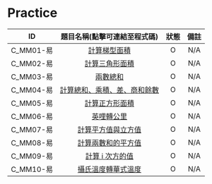 # Practice

|ID|題目名稱(點擊可連結至程式碼)|狀態|備註|
|:-:|:-:|:-:|:-:|
|C_MM01-易|[計算梯型面積](./C_MM01_E/src/Main.java)|O|N/A|
|C_MM02-易|[計算三角形面積](./C_MM02_E/src/Main.java)|O|N/A|
|C_MM03-易|[兩數總和](./C_MM03_E/src/Main.java)|O|N/A|
|C_MM04-易|[計算總和、乘積、差、商和餘數](./C_MM04_E/src/Main.java)|O|N/A|
|C_MM05-易|[計算正方形面積](./C_MM05_E/src/Main.java)|O|N/A|
|C_MM06-易|[英哩轉公里](./C_MM06_E/src/Main.java)|O|N/A|
|C_MM07-易|[計算平方值與立方值](./C_MM07_E/src/Main.java)|O|N/A|
|C_MM08-易|[計算兩數和的平方值](./C_MM08_E/src/Main.java)|O|N/A|
|C_MM09-易|[計算 i 次方的值](./C_MM09_E/src/Main.java)|O|N/A|
|C_MM10-易|[攝氏溫度轉華式溫度](./C_MM10_E/src/Main.java)|O|N/A|